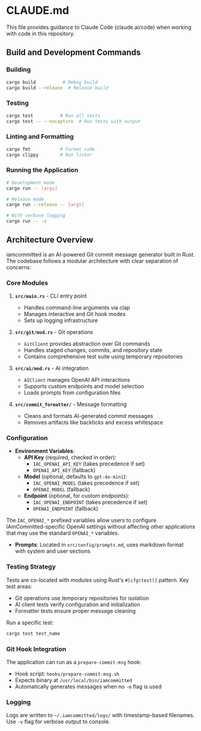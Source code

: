 # CLAUDE.md

This file provides guidance to Claude Code (claude.ai/code) when working with code in this repository.

## Build and Development Commands

### Building
```bash
cargo build          # Debug build
cargo build --release  # Release build
```

### Testing
```bash
cargo test          # Run all tests
cargo test -- --nocapture  # Run tests with output
```

### Linting and Formatting
```bash
cargo fmt           # Format code
cargo clippy        # Run linter
```

### Running the Application
```bash
# Development mode
cargo run -- [args]

# Release mode
cargo run --release -- [args]

# With verbose logging
cargo run -- -v
```

## Architecture Overview

iamcommitted is an AI-powered Git commit message generator built in Rust. The codebase follows a modular architecture with clear separation of concerns:

### Core Modules

1. **`src/main.rs`** - CLI entry point
   - Handles command-line arguments via clap
   - Manages interactive and Git hook modes
   - Sets up logging infrastructure

2. **`src/git/mod.rs`** - Git operations
   - `GitClient` provides abstraction over Git commands
   - Handles staged changes, commits, and repository state
   - Contains comprehensive test suite using temporary repositories

3. **`src/ai/mod.rs`** - AI integration
   - `AIClient` manages OpenAI API interactions
   - Supports custom endpoints and model selection
   - Loads prompts from configuration files

4. **`src/commit_formatter/`** - Message formatting
   - Cleans and formats AI-generated commit messages
   - Removes artifacts like backticks and excess whitespace

### Configuration

- **Environment Variables**:
  - **API Key** (required, checked in order):
    - `IAC_OPENAI_API_KEY` (takes precedence if set)
    - `OPENAI_API_KEY` (fallback)
  - **Model** (optional, defaults to `gpt-4o-mini`):
    - `IAC_OPENAI_MODEL` (takes precedence if set)
    - `OPENAI_MODEL` (fallback)
  - **Endpoint** (optional, for custom endpoints):
    - `IAC_OPENAI_ENDPOINT` (takes precedence if set)
    - `OPENAI_ENDPOINT` (fallback)

The `IAC_OPENAI_*` prefixed variables allow users to configure IAmCommitted-specific OpenAI settings without affecting other applications that may use the standard `OPENAI_*` variables.

- **Prompts**: Located in `src/config/prompts.md`, uses markdown format with system and user sections

### Testing Strategy

Tests are co-located with modules using Rust's `#[cfg(test)]` pattern. Key test areas:
- Git operations use temporary repositories for isolation
- AI client tests verify configuration and initialization
- Formatter tests ensure proper message cleaning

Run a specific test:
```bash
cargo test test_name
```

### Git Hook Integration

The application can run as a `prepare-commit-msg` hook:
- Hook script: `hooks/prepare-commit-msg.sh`
- Expects binary at `/usr/local/bin/iamcommitted`
- Automatically generates messages when no `-m` flag is used

### Logging

Logs are written to `~/.iamcommitted/logs/` with timestamp-based filenames. Use `-v` flag for verbose output to console.